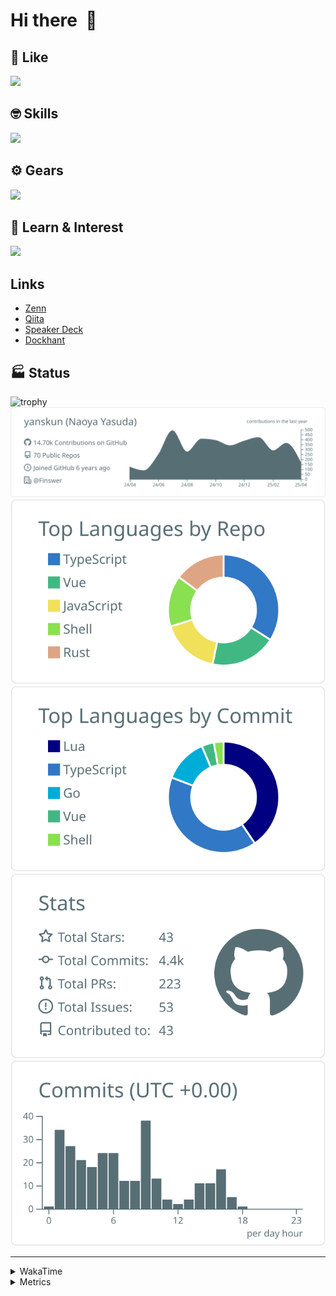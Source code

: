 # Hi there&nbsp; :wave:

## 💌 Like
<img src="https://go-skill-icons.vercel.app/api/icons?i=github" />

## 🤓 Skills
<img src="https://go-skill-icons.vercel.app/api/icons?i=js,ts,vue,nuxtjs,react,nextjs,go,lua,git" />

## ⚙️ Gears
<img src="https://go-skill-icons.vercel.app/api/icons?i=neovim,vscode,githubcopilot,alacritty,tmux" />

## 📖 Learn & Interest
<img src="https://go-skill-icons.vercel.app/api/icons?i=rust,deno,css,zig,playwright,githubactions,storybook,netlify,eslint" />

## Links
- [Zenn](https://zenn.dev/yanskun)
- [Qiita](https://qiita.com/yanskun)
- [Speaker Deck](https://speakerdeck.com/yanskun)
- [Dockhant](https://www.dockhunt.com/users/yanskun)

<!-- https://github.com/ryo-ma/github-profile-trophy -->

## 🏭 Status

<img src="https://github-profile-trophy.vercel.app/?username=yanskun&theme=onedark&row=1" alt="trophy">

<!-- https://github.com/vn7n24fzkq/github-profile-summary-cards -->
<picture>
  <source media="(prefers-color-scheme: dark)" srcset="https://raw.githubusercontent.com/yanskun/yanskun/master/profile-summary-card-output/nord_dark/0-profile-details.svg">
 <img src="https://raw.githubusercontent.com/yanskun/yanskun/master/profile-summary-card-output/default/0-profile-details.svg">
</picture>
<br>
<picture>
  <source media="(prefers-color-scheme: dark)" srcset="https://raw.githubusercontent.com/yanskun/yanskun/master/profile-summary-card-output/nord_dark/1-repos-per-language.svg">
 <img src="https://raw.githubusercontent.com/yanskun/yanskun/master/profile-summary-card-output/default/1-repos-per-language.svg">
</picture>
<picture>
  <source media="(prefers-color-scheme: dark)" srcset="https://raw.githubusercontent.com/yanskun/yanskun/master/profile-summary-card-output/nord_dark/2-most-commit-language.svg">
 <img src="https://raw.githubusercontent.com/yanskun/yanskun/master/profile-summary-card-output/default/2-most-commit-language.svg">
</picture>
<br>
<picture>
  <source media="(prefers-color-scheme: dark)" srcset="https://raw.githubusercontent.com/yanskun/yanskun/master/profile-summary-card-output/nord_dark/3-stats.svg">
 <img src="https://raw.githubusercontent.com/yanskun/yanskun/master/profile-summary-card-output/default/3-stats.svg">
</picture>
<picture>
  <source media="(prefers-color-scheme: dark)" srcset="https://raw.githubusercontent.com/yanskun/yanskun/master/profile-summary-card-output/nord_dark/4-productive-time.svg">
 <img src="https://raw.githubusercontent.com/yanskun/yanskun/master/profile-summary-card-output/default/4-productive-time.svg">
</picture>

---

<details>
  <summary>WakaTime</summary>
<!--START_SECTION:waka-->
![Code Time](http://img.shields.io/badge/Code%20Time-2%2C066%20hrs%2013%20mins-blue)

**🐱 My GitHub Data** 

> 📦 148.3 kB Used in GitHub's Storage 
 > 
> 🏆 1,252 Contributions in the Year 2025
 > 
> 💼 Opted to Hire
 > 
> 📜 130 Public Repositories 
 > 
> 🔑 4 Private Repositories 
 > 
**I'm an Early 🐤** 

```text
🌞 Morning                12009 commits       ████░░░░░░░░░░░░░░░░░░░░░   15.47 % 
🌆 Daytime                44652 commits       ██████████████░░░░░░░░░░░   57.53 % 
🌃 Evening                17352 commits       ██████░░░░░░░░░░░░░░░░░░░   22.36 % 
🌙 Night                  3603 commits        █░░░░░░░░░░░░░░░░░░░░░░░░   04.64 % 
```
📅 **I'm Most Productive on Tuesday** 

```text
Monday                   12044 commits       ████░░░░░░░░░░░░░░░░░░░░░   15.52 % 
Tuesday                  16885 commits       █████░░░░░░░░░░░░░░░░░░░░   21.75 % 
Wednesday                15548 commits       █████░░░░░░░░░░░░░░░░░░░░   20.03 % 
Thursday                 14312 commits       █████░░░░░░░░░░░░░░░░░░░░   18.44 % 
Friday                   13385 commits       ████░░░░░░░░░░░░░░░░░░░░░   17.25 % 
Saturday                 2271 commits        █░░░░░░░░░░░░░░░░░░░░░░░░   02.93 % 
Sunday                   3171 commits        █░░░░░░░░░░░░░░░░░░░░░░░░   04.09 % 
```


📊 **This Week I Spent My Time On** 

```text
🕑︎ Time Zone: Asia/Tokyo

💬 Programming Languages: 
TypeScript               17 hrs 33 mins      ██████████████████░░░░░░░   72.04 % 
JSON                     1 hr 57 mins        ██░░░░░░░░░░░░░░░░░░░░░░░   08.02 % 
Go                       1 hr 41 mins        ██░░░░░░░░░░░░░░░░░░░░░░░   06.92 % 
YAML                     1 hr 34 mins        ██░░░░░░░░░░░░░░░░░░░░░░░   06.46 % 
Other                    57 mins             █░░░░░░░░░░░░░░░░░░░░░░░░   03.92 % 

🔥 Editors: 
Neovim                   19 hrs 46 mins      ████████████████████░░░░░   81.14 % 
VS Code                  4 hrs 35 mins       █████░░░░░░░░░░░░░░░░░░░░   18.86 % 

💻 Operating System: 
Mac                      24 hrs 21 mins      █████████████████████████   100.00 % 
```


 Last Updated on 15/04/2025 05:21:09 UTC
<!--END_SECTION:waka-->
</details>

<details>
  <summary>Metrics</summary>
  <img src="https://github.com/yanskun/yanskun/blob/main/github-metrics.svg" alt="Metrics">
</details>
